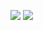 ![](https://github-readme-stats.vercel.app/api/top-langs/?username=tobinpalmer&theme=transparent&layout=donut&hide=vim&count_private=true)
![](https://github-readme-stats.vercel.app/api?username=tobinpalmer&count_private=true&show_icons=true)
